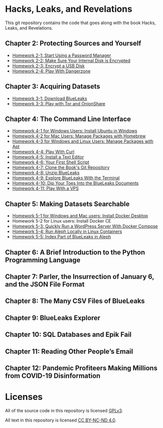 # Hacks, Leaks, and Revelations

This git repository contains the code that goes along with the book Hacks, Leaks, and Revelations.

## Chapter 2: Protecting Sources and Yourself

- [Homework 2-1: Start Using a Password Manager](./chapter-2/homework-2-1.md)
- [Homework 2-2: Make Sure Your Internal Disk is Encrypted](./chapter-2/homework-2-2.md)
- [Homework 2-3: Encrypt a USB Disk](./chapter-2/homework-2-3.md)
- [Homework 2-4: Play With Dangerzone](./chapter-2/homework-2-4.md)

## Chapter 3: Acquiring Datasets

- [Homework 3-1: Download BlueLeaks](./chapter-3/homework-3-1.md)
- [Homework 3-3: Play with Tor and OnionShare](./chapter-3/homework-3-2.md)

## Chapter 4: The Command Line Interface

- [Homework 4-1 for Windows Users: Install Ubuntu in Windows](./chapter-4/homework-4-1.md)
- [Homework 4-2 for Mac Users: Manage Packages with Homebrew](./chapter-4/homework-4-2.md)
- [Homework 4-3 for Windows and Linux Users: Manage Packages with Apt](./chapter-4/homework-4-3.md)
- [Homework 4-4: Play With Curl](./chapter-4/homework-4-4.md)
- [Homework 4-5: Install a Text Editor](./chapter-4/homework-4-5.md)
- [Homework 4-6: Your First Shell Script](./chapter-4/homework-4-6.md)
- [Homework 4-7: Clone the Book's Git Repository](./chapter-4/homework-4-7.md)
- [Homework 4-8: Unzip BlueLeaks](./chapter-4/homework-4-8.md)
- [Homework 4-9: Explore BlueLeaks With the Terminal](./chapter-4/homework-4-9.md)
- [Homework 4-10: Dip Your Toes Into the BlueLeaks Documents](./chapter-4/homework-4-10.md)
- [Homework 4-11: Play With a VPS](./chapter-4/homework-4-11.md)

## Chapter 5: Making Datasets Searchable

- [Homework 5-1 for Windows and Mac users: Install Docker Desktop](./chapter-5/homework-5-1.md)
- Homework 5-2 for Linux users: Install Docker CE
- [Homework 5-3: Quickly Run a WordPress Server With Docker Compose](./chapter-5/homework-5-3.md)
- [Homework 5-4: Run Aleph Locally in Linux Containers](./chapter-5/homework-5-4.md)
- [Homework 5-5: Index Part of BlueLeaks in Aleph](./chapter-5/homework-5-5.md)

## Chapter 6: A Brief Introduction to the Python Programming Language

## Chapter 7: Parler, the Insurrection of January 6, and the JSON File Format

## Chapter 8: The Many CSV Files of BlueLeaks

## Chapter 9: BlueLeaks Explorer

## Chapter 10: SQL Databases and Epik Fail

## Chapter 11: Reading Other People’s Email

## Chapter 12: Pandemic Profiteers Making Millions from COVID-19 Disinformation

# Licenses

All of the source code in this repository is licensed [GPLv3](./LICENSE).

All text in this repository is licensed [CC BY-NC-ND 4.0](https://creativecommons.org/licenses/by-nc-nd/4.0/).